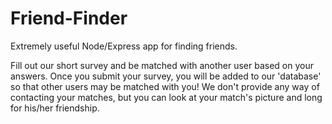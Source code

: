 # Friend-Finder
Extremely useful Node/Express app for finding friends.

Fill out our short survey and be matched with another user based on your answers. Once you submit your survey, you will be added to our 'database' so that other users may be matched with you! We don't provide any way of contacting your matches, but you can look at your match's picture and long for his/her friendship.